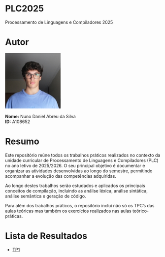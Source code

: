 # PLC2025
Processamento de Linguagens e Compiladores 2025
# Autor
![Autor](autor.png)  

**Nome:** Nuno Daniel Abreu da Silva  
**ID:** A108652  
# Resumo
Este repositório reúne todos os trabalhos práticos realizados no contexto da unidade curricular de Processamento de Linguagens e Compiladores (PLC) no ano letivo de 2025/2026. O seu principal objetivo é documentar e organizar as atividades desenvolvidas ao longo do semestre, permitindo acompanhar a evolução das competências adquiridas.  

Ao longo destes trabalhos serão estudados e aplicados os principais conceitos de compilação, incluindo as análise léxica, análise sintática, análise semântica e geração de código.

Para além dos trabalhos práticos, o repositório inclui não só os TPC’s das aulas teóricas mas também os exercícios realizados nas aulas teórico-práticas.
# Lista de Resultados
- [TP1](TP1)

